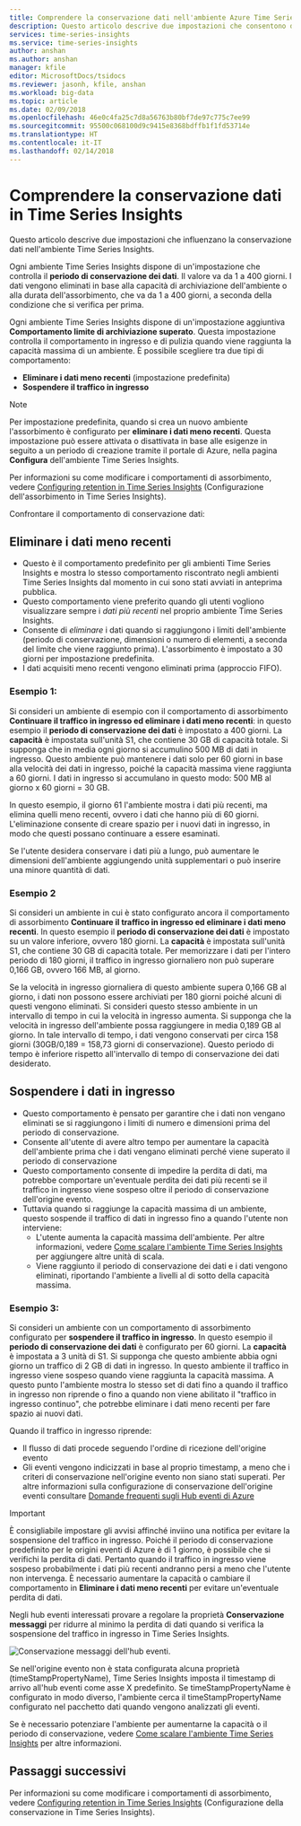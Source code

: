 ```yaml
---
title: Comprendere la conservazione dati nell'ambiente Azure Time Series Insights | Microsoft Docs
description: Questo articolo descrive due impostazioni che consentono di controllare la conservazione dati nell'ambiente Azure Time Series Insights.
services: time-series-insights
ms.service: time-series-insights
author: anshan
ms.author: anshan
manager: kfile
editor: MicrosoftDocs/tsidocs
ms.reviewer: jasonh, kfile, anshan
ms.workload: big-data
ms.topic: article
ms.date: 02/09/2018
ms.openlocfilehash: 46e0c4fa25c7d8a56763b80bf7de97c775c7ee99
ms.sourcegitcommit: 95500c068100d9c9415e8368bdffb1f1fd53714e
ms.translationtype: HT
ms.contentlocale: it-IT
ms.lasthandoff: 02/14/2018
---
```

# <a name="understand-data-retention-in-time-series-insights"></a>Comprendere la conservazione dati in Time Series Insights
Questo articolo descrive due impostazioni che influenzano la conservazione dati nell'ambiente Time Series Insights.

Ogni ambiente Time Series Insights dispone di un'impostazione che controlla il **periodo di conservazione dei dati**. Il valore va da 1 a 400 giorni. I dati vengono eliminati in base alla capacità di archiviazione dell'ambiente o alla durata dell'assorbimento, che va da 1 a 400 giorni, a seconda della condizione che si verifica per prima.

Ogni ambiente Time Series Insights dispone di un'impostazione aggiuntiva **Comportamento limite di archiviazione superato**. Questa impostazione controlla il comportamento in ingresso e di pulizia quando viene raggiunta la capacità massima di un ambiente. È possibile scegliere tra due tipi di comportamento:
- **Eliminare i dati meno recenti** (impostazione predefinita)  
- **Sospendere il traffico in ingresso**

> [!NOTE]
> Per impostazione predefinita, quando si crea un nuovo ambiente l'assorbimento è configurato per **eliminare i dati meno recenti**. Questa impostazione può essere attivata o disattivata in base alle esigenze in seguito a un periodo di creazione tramite il portale di Azure, nella pagina **Configura** dell'ambiente Time Series Insights.

Per informazioni su come modificare i comportamenti di assorbimento, vedere [Configuring retention in Time Series Insights](time-series-insights-how-to-configure-retention.md) (Configurazione dell'assorbimento in Time Series Insights).

Confrontare il comportamento di conservazione dati:

## <a name="purge-old-data"></a>Eliminare i dati meno recenti
- Questo è il comportamento predefinito per gli ambienti Time Series Insights e mostra lo stesso comportamento riscontrato negli ambienti Time Series Insights dal momento in cui sono stati avviati in anteprima pubblica.  
- Questo comportamento viene preferito quando gli utenti vogliono visualizzare sempre i *dati più recenti* nel proprio ambiente Time Series Insights. 
- Consente di *eliminare* i dati quando si raggiungono i limiti dell'ambiente (periodo di conservazione, dimensioni o numero di elementi, a seconda del limite che viene raggiunto prima). L'assorbimento è impostato a 30 giorni per impostazione predefinita. 
- I dati acquisiti meno recenti vengono eliminati prima (approccio FIFO).

### <a name="example-1"></a>Esempio 1:
Si consideri un ambiente di esempio con il comportamento di assorbimento **Continuare il traffico in ingresso ed eliminare i dati meno recenti**: in questo esempio il **periodo di conservazione dei dati** è impostato a 400 giorni. La **capacità** è impostata sull'unità S1, che contiene 30 GB di capacità totale.   Si supponga che in media ogni giorno si accumulino 500 MB di dati in ingresso. Questo ambiente può mantenere i dati solo per 60 giorni in base alla velocità dei dati in ingresso, poiché la capacità massima viene raggiunta a 60 giorni. I dati in ingresso si accumulano in questo modo: 500 MB al giorno x 60 giorni = 30 GB. 

In questo esempio, il giorno 61 l'ambiente mostra i dati più recenti, ma elimina quelli meno recenti, ovvero i dati che hanno più di 60 giorni. L'eliminazione consente di creare spazio per i nuovi dati in ingresso, in modo che questi possano continuare a essere esaminati. 

Se l'utente desidera conservare i dati più a lungo, può aumentare le dimensioni dell'ambiente aggiungendo unità supplementari o può inserire una minore quantità di dati.  

### <a name="example-2"></a>Esempio 2
Si consideri un ambiente in cui è stato configurato ancora il comportamento di assorbimento **Continuare il traffico in ingresso ed eliminare i dati meno recenti**. In questo esempio il **periodo di conservazione dei dati** è impostato su un valore inferiore, ovvero 180 giorni. La **capacità** è impostata sull'unità S1, che contiene 30 GB di capacità totale. Per memorizzare i dati per l'intero periodo di 180 giorni, il traffico in ingresso giornaliero non può superare 0,166 GB, ovvero 166 MB, al giorno.  

Se la velocità in ingresso giornaliera di questo ambiente supera 0,166 GB al giorno, i dati non possono essere archiviati per 180 giorni poiché alcuni di questi vengono eliminati. Si consideri questo stesso ambiente in un intervallo di tempo in cui la velocità in ingresso aumenta. Si supponga che la velocità in ingresso dell'ambiente possa raggiungere in media 0,189 GB al giorno. In tale intervallo di tempo, i dati vengono conservati per circa 158 giorni (30GB/0,189 = 158,73 giorni di conservazione). Questo periodo di tempo è inferiore rispetto all'intervallo di tempo di conservazione dei dati desiderato.

## <a name="pause-ingress"></a>Sospendere i dati in ingresso
- Questo comportamento è pensato per garantire che i dati non vengano eliminati se si raggiungono i limiti di numero e dimensioni prima del periodo di conservazione.  
- Consente all'utente di avere altro tempo per aumentare la capacità dell'ambiente prima che i dati vengano eliminati perché viene superato il periodo di conservazione
- Questo comportamento consente di impedire la perdita di dati, ma potrebbe comportare un'eventuale perdita dei dati più recenti se il traffico in ingresso viene sospeso oltre il periodo di conservazione dell'origine evento.
- Tuttavia quando si raggiunge la capacità massima di un ambiente, questo sospende il traffico di dati in ingresso fino a quando l'utente non interviene: 
   - L'utente aumenta la capacità massima dell'ambiente. Per altre informazioni, vedere [Come scalare l'ambiente Time Series Insights](time-series-insights-how-to-scale-your-environment.md) per aggiungere altre unità di scala.
   - Viene raggiunto il periodo di conservazione dei dati e i dati vengono eliminati, riportando l'ambiente a livelli al di sotto della capacità massima.

### <a name="example-3"></a>Esempio 3:
Si consideri un ambiente con un comportamento di assorbimento configurato per **sospendere il traffico in ingresso**. In questo esempio il **periodo di conservazione dei dati** è configurato per 60 giorni. La **capacità** è impostata a 3 unità di S1. Si supponga che questo ambiente abbia ogni giorno un traffico di 2 GB di dati in ingresso. In questo ambiente il traffico in ingresso viene sospeso quando viene raggiunta la capacità massima. A questo punto l'ambiente mostra lo stesso set di dati fino a quando il traffico in ingresso non riprende o fino a quando non viene abilitato il "traffico in ingresso continuo", che potrebbe eliminare i dati meno recenti per fare spazio ai nuovi dati. 

Quando il traffico in ingresso riprende:
- Il flusso di dati procede seguendo l'ordine di ricezione dell'origine evento
- Gli eventi vengono indicizzati in base al proprio timestamp, a meno che i criteri di conservazione nell'origine evento non siano stati superati. Per altre informazioni sulla configurazione di conservazione dell'origine eventi consultare [Domande frequenti sugli Hub eventi di Azure](../event-hubs/event-hubs-faq.md)

> [!IMPORTANT]
> È consigliabile impostare gli avvisi affinché inviino una notifica per evitare la sospensione del traffico in ingresso. Poiché il periodo di conservazione predefinito per le origini eventi di Azure è di 1 giorno, è possibile che si verifichi la perdita di dati. Pertanto quando il traffico in ingresso viene sospeso probabilmente i dati più recenti andranno persi a meno che l'utente non intervenga. È necessario aumentare la capacità o cambiare il comportamento in **Eliminare i dati meno recenti** per evitare un'eventuale perdita di dati.

Negli hub eventi interessati provare a regolare la proprietà **Conservazione messaggi** per ridurre al minimo la perdita di dati quando si verifica la sospensione del traffico in ingresso in Time Series Insights.

![Conservazione messaggi dell'hub eventi.](media/time-series-insights-contepts-retention/event-hub-retention.png)

Se nell'origine evento non è stata configurata alcuna proprietà (timeStampPropertyName), Time Series Insights imposta il timestamp di arrivo all'hub eventi come asse X predefinito. Se timeStampPropertyName è configurato in modo diverso, l'ambiente cerca il timeStampPropertyName configurato nel pacchetto dati quando vengono analizzati gli eventi. 

Se è necessario potenziare l'ambiente per aumentarne la capacità o il periodo di conservazione, vedere [Come scalare l'ambiente Time Series Insights](time-series-insights-how-to-scale-your-environment.md) per altre informazioni.  

## <a name="next-steps"></a>Passaggi successivi
Per informazioni su come modificare i comportamenti di assorbimento, vedere [Configuring retention in Time Series Insights](time-series-insights-how-to-configure-retention.md) (Configurazione della conservazione in Time Series Insights).
